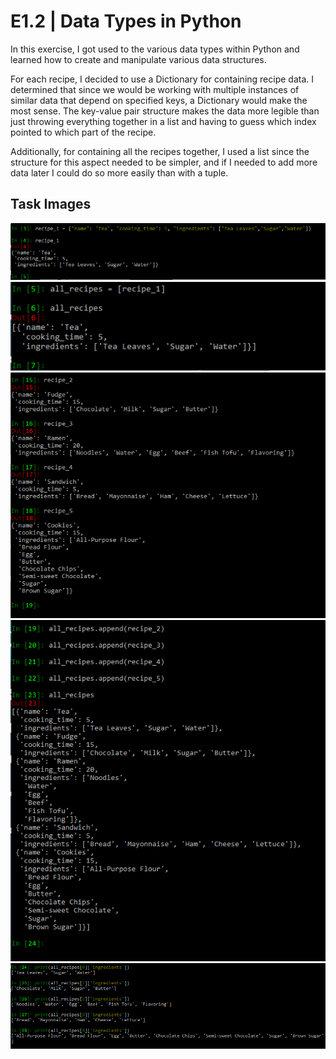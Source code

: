 # E1.2 | Data Types in Python
In this exercise, I got used to the various data types within Python and learned how to create and manipulate various data structures.

For each recipe, I decided to use a Dictionary for containing recipe data. I determined that since we would be working with multiple instances of similar data that depend on specified keys, a Dictionary would make the most sense. The key-value pair structure makes the data more legible than just throwing everything together in a list and having to guess which index pointed to which part of the recipe.

Additionally, for containing all the recipes together, I used a list since the structure for this aspect needed to be simpler, and if I needed to add more data later I could do so more easily than with a tuple.

## Task Images
![](https://github.com/justin-yin-ly/python-immersion/blob/main/img/ex1.2-recipe_1-structure.PNG)
![](https://github.com/justin-yin-ly/python-immersion/blob/main/img/ex1.2-all_recipes-declared.PNG)
![](https://github.com/justin-yin-ly/python-immersion/blob/main/img/ex1.2-recipes-declared.PNG)
![](https://github.com/justin-yin-ly/python-immersion/blob/main/img/ex1.2-all_recipes-fulllist.PNG)
![](https://github.com/justin-yin-ly/python-immersion/blob/main/img/ex1.2-printingredients.PNG)
